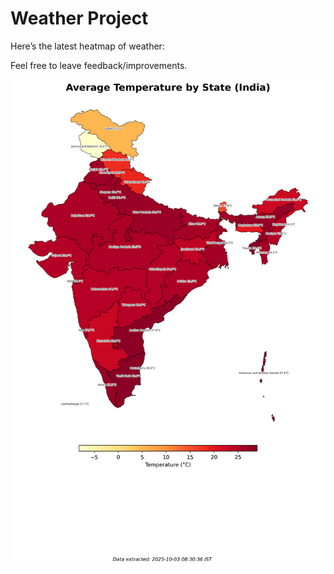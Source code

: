# Weather Project

Here’s the latest heatmap of weather:

Feel free to leave feedback/improvements.

![India Heatmap](docs/assets/india_heatmap.png?v=DF3C56)
